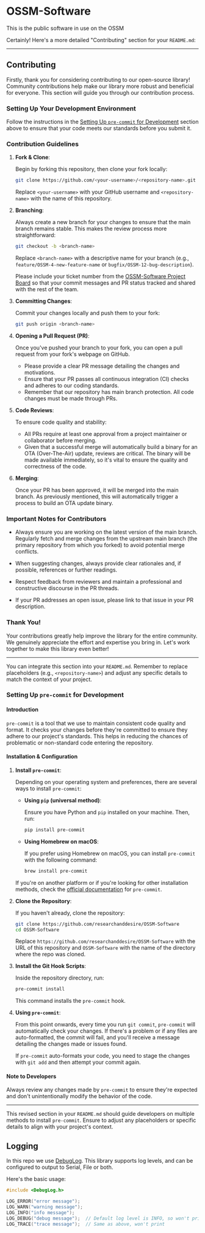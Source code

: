 # OSSM-Software
This is the public software in use on the OSSM

Certainly! Here's a more detailed "Contributing" section for your `README.md`:

---

## Contributing

Firstly, thank you for considering contributing to our open-source library! Community contributions help make our library more robust and beneficial for everyone. This section will guide you through our contribution process.

### Setting Up Your Development Environment

Follow the instructions in the [Setting Up `pre-commit` for Development](#setting-up-pre-commit-for-development) section above to ensure that your code meets our standards before you submit it.

### Contribution Guidelines

1. **Fork & Clone**:

   Begin by forking this repository, then clone your fork locally:

   ```bash
   git clone https://github.com/<your-username>/<repository-name>.git
   ```

   Replace `<your-username>` with your GitHub username and `<repository-name>` with the name of this repository.

2. **Branching**:

   Always create a new branch for your changes to ensure that the main branch remains stable. This makes the review process more straightforward:

   ```bash
   git checkout -b <branch-name>
   ```

   Replace `<branch-name>` with a descriptive name for your branch  (e.g., `feature/OSSM-4-new-feature-name` or `bugfix/OSSM-12-bug-description`).
   
    Please include your ticket number from the [OSSM-Software Project Board](https://track.researchanddesire.com) so that your commit messages and PR status tracked and shared with the rest of the team.

3. **Committing Changes**:

   Commit your changes locally and push them to your fork:

   ```bash
   git push origin <branch-name>
   ```

4. **Opening a Pull Request (PR)**:

   Once you've pushed your branch to your fork, you can open a pull request from your fork's webpage on GitHub.

    - Please provide a clear PR message detailing the changes and motivations.
    - Ensure that your PR passes all continuous integration (CI) checks and adheres to our coding standards.
    - Remember that our repository has main branch protection. All code changes must be made through PRs.

5. **Code Reviews**:

   To ensure code quality and stability:

    - All PRs require at least one approval from a project maintainer or collaborator before merging.
    - Given that a successful merge will automatically build a binary for an OTA (Over-The-Air) update, reviews are critical. The binary will be made available immediately, so it's vital to ensure the quality and correctness of the code.

6. **Merging**:

   Once your PR has been approved, it will be merged into the main branch. As previously mentioned, this will automatically trigger a process to build an OTA update binary.

### Important Notes for Contributors

- Always ensure you are working on the latest version of the main branch. Regularly fetch and merge changes from the upstream main branch (the primary repository from which you forked) to avoid potential merge conflicts.

- When suggesting changes, always provide clear rationales and, if possible, references or further readings.

- Respect feedback from reviewers and maintain a professional and constructive discourse in the PR threads.

- If your PR addresses an open issue, please link to that issue in your PR description.

### Thank You!

Your contributions greatly help improve the library for the entire community. We genuinely appreciate the effort and expertise you bring in. Let's work together to make this library even better!

---

You can integrate this section into your `README.md`. Remember to replace placeholders (e.g., `<repository-name>`) and adjust any specific details to match the context of your project.

### Setting Up `pre-commit` for Development

#### Introduction

`pre-commit` is a tool that we use to maintain consistent code quality and format. It checks your changes before they're committed to ensure they adhere to our project's standards. This helps in reducing the chances of problematic or non-standard code entering the repository.

#### Installation & Configuration

1. **Install `pre-commit`**:

   Depending on your operating system and preferences, there are several ways to install `pre-commit`:

    - **Using `pip` (universal method)**:

      Ensure you have Python and `pip` installed on your machine. Then, run:
      ```bash
      pip install pre-commit
      ```

    - **Using Homebrew on macOS**:

      If you prefer using Homebrew on macOS, you can install `pre-commit` with the following command:
      ```bash
      brew install pre-commit
      ```

   If you're on another platform or if you're looking for other installation methods, check the [official documentation](https://pre-commit.com/#install) for `pre-commit`.

2. **Clone the Repository**:

   If you haven't already, clone the repository:
   ```bash
   git clone https://github.com/researchanddesire/OSSM-Software
   cd OSSM-Software
   ```

   Replace `https://github.com/researchanddesire/OSSM-Software` with the URL of this repository and `OSSM-Software` with the name of the directory where the repo was cloned.

3. **Install the Git Hook Scripts**:

   Inside the repository directory, run:
   ```bash
   pre-commit install
   ```

   This command installs the `pre-commit` hook.

4. **Using `pre-commit`**:

   From this point onwards, every time you run `git commit`, `pre-commit` will automatically check your changes. If there's a problem or if any files are auto-formatted, the commit will fail, and you'll receive a message detailing the changes made or issues found.

   If `pre-commit` auto-formats your code, you need to stage the changes with `git add` and then attempt your commit again.

#### Note to Developers

Always review any changes made by `pre-commit` to ensure they're expected and don't unintentionally modify the behavior of the code.

---

This revised section in your `README.md` should guide developers on multiple methods to install `pre-commit`. Ensure to adjust any placeholders or specific details to align with your project's context.

## Logging

In this repo we use [DebugLog](https://registry.platformio.org/libraries/hideakitai/DebugLog). This library supports log levels,
and can be configured to output to Serial, File or both.

Here's the basic usage:

```cpp
#include <DebugLog.h>

LOG_ERROR("error message");
LOG_WARN("warning message");
LOG_INFO("info message");
LOG_DEBUG("debug message");  // Default log level is INFO, so won't print
LOG_TRACE("trace message");  // Same as above, won't print
```